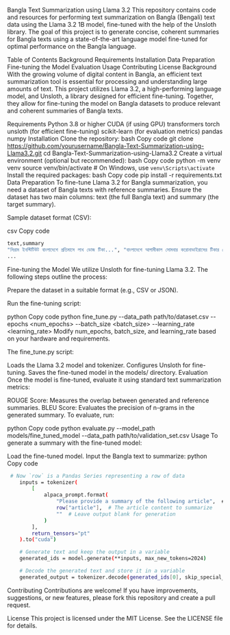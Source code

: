 Bangla Text Summarization using Llama 3.2
This repository contains code and resources for performing text summarization on Bangla (Bengali) text data using the Llama 3.2 1B model, fine-tuned with the help of the Unsloth library. The goal of this project is to generate concise, coherent summaries for Bangla texts using a state-of-the-art language model fine-tuned for optimal performance on the Bangla language.

Table of Contents
Background
Requirements
Installation
Data Preparation
Fine-tuning the Model
Evaluation
Usage
Contributing
License
Background
With the growing volume of digital content in Bangla, an efficient text summarization tool is essential for processing and understanding large amounts of text. This project utilizes Llama 3.2, a high-performing language model, and Unsloth, a library designed for efficient fine-tuning. Together, they allow for fine-tuning the model on Bangla datasets to produce relevant and coherent summaries of Bangla texts.

Requirements
Python 3.8 or higher
CUDA (if using GPU)
transformers
torch
unsloth (for efficient fine-tuning)
scikit-learn (for evaluation metrics)
pandas
numpy
Installation
Clone the repository:
bash
Copy code
git clone https://github.com/yourusername/Bangla-Text-Summarization-using-Llama3.2.git
cd Bangla-Text-Summarization-using-Llama3.2
Create a virtual environment (optional but recommended):
bash
Copy code
python -m venv venv
source venv/bin/activate  # On Windows, use `venv\Scripts\activate`
Install the required packages:
bash
Copy code
pip install -r requirements.txt
Data Preparation
To fine-tune Llama 3.2 for Bangla summarization, you need a dataset of Bangla texts with reference summaries. Ensure the dataset has two main columns: text (the full Bangla text) and summary (the target summary).

Sample dataset format (CSV):

csv
Copy code

```bash
text,summary
"সিরাম ইনস্টিটিউট বাংলাদেশে প্রতিমাসে লাখ ডোজ টিকা...", "বাংলাদেশে আগামীকাল সোমবার করোনাভাইরাসের টিকার ডোজ দেয়া দিচ্ছে কর্তৃপক্ষ"
...
```

Fine-tuning the Model
We utilize Unsloth for fine-tuning Llama 3.2. The following steps outline the process:

Prepare the dataset in a suitable format (e.g., CSV or JSON).

Run the fine-tuning script:

python
Copy code
python fine_tune.py --data_path path/to/dataset.csv --epochs <num_epochs> --batch_size <batch_size> --learning_rate <learning_rate>
Modify num_epochs, batch_size, and learning_rate based on your hardware and requirements.

The fine_tune.py script:

Loads the Llama 3.2 model and tokenizer.
Configures Unsloth for fine-tuning.
Saves the fine-tuned model in the models/ directory.
Evaluation
Once the model is fine-tuned, evaluate it using standard text summarization metrics:

ROUGE Score: Measures the overlap between generated and reference summaries.
BLEU Score: Evaluates the precision of n-grams in the generated summary.
To evaluate, run:

python
Copy code
python evaluate.py --model_path models/fine_tuned_model --data_path path/to/validation_set.csv
Usage
To generate a summary with the fine-tuned model:

Load the fine-tuned model.
Input the Bangla text to summarize:
python
Copy code

```bash
 # Now `row` is a Pandas Series representing a row of data
    inputs = tokenizer(
        [
            alpaca_prompt.format(
                "Please provide a summary of the following article",  # Instruction
                row["article"],  # The article content to summarize
                ""  # Leave output blank for generation
            )
        ],
        return_tensors="pt"
    ).to("cuda")

    # Generate text and keep the output in a variable
    generated_ids = model.generate(**inputs, max_new_tokens=2024)

    # Decode the generated text and store it in a variable
    generated_output = tokenizer.decode(generated_ids[0], skip_special_tokens=True, clean_up_tokenization_spaces=True)
```

Contributing
Contributions are welcome! If you have improvements, suggestions, or new features, please fork this repository and create a pull request.

License
This project is licensed under the MIT License. See the LICENSE file for details.
